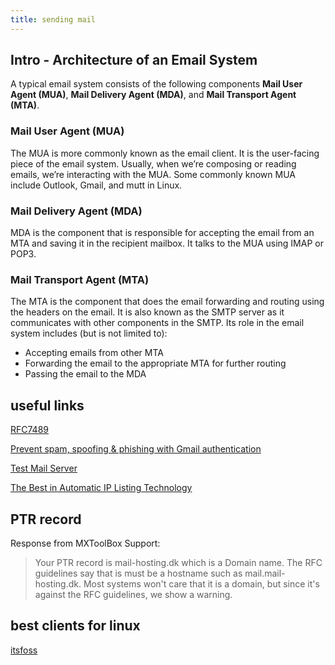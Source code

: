 ```yaml
---
title: sending mail
---
```


## Intro - Architecture of an Email System

A typical email system consists of the following components **Mail User Agent (MUA)**, **Mail Delivery Agent (MDA)**, and **Mail Transport Agent (MTA)**.

### Mail User Agent (MUA)

The MUA is more commonly known as the email client. It is the user-facing piece of the email system. Usually, when we’re composing or reading emails, we’re interacting with the MUA. Some commonly known MUA include Outlook, Gmail, and mutt in Linux.

### Mail Delivery Agent (MDA)

MDA is the component that is responsible for accepting the email from an MTA and saving it in the recipient mailbox. It talks to the MUA using IMAP or POP3.

### Mail Transport Agent (MTA)

The MTA is the component that does the email forwarding and routing using the headers on the email. It is also known as the SMTP server as it communicates with other components in the SMTP. Its role in the email system includes (but is not limited to):

- Accepting emails from other MTA
- Forwarding the email to the appropriate MTA for further routing
- Passing the email to the MDA

## useful links

[RFC7489](https://datatracker.ietf.org/doc/html/rfc7489)

[Prevent spam, spoofing & phishing with Gmail authentication](https://support.google.com/a/answer/10583557?sjid=16145958751574480438-EU)

[Test Mail Server](https://mxtoolbox.com/SuperTool.aspx)

[The Best in Automatic IP Listing Technology](https://www.spamrats.com/lookup.php?ip={ip_address})

## PTR record

Response from MXToolBox Support:

> Your PTR record is mail-hosting.dk which is a Domain name. The RFC guidelines say that is must be a hostname such as mail.mail-hosting.dk. Most systems won't care that it is a domain, but since it's against the RFC guidelines, we show a warning.

## best clients for linux

[itsfoss](https://itsfoss.com/best-email-clients-linux/)
